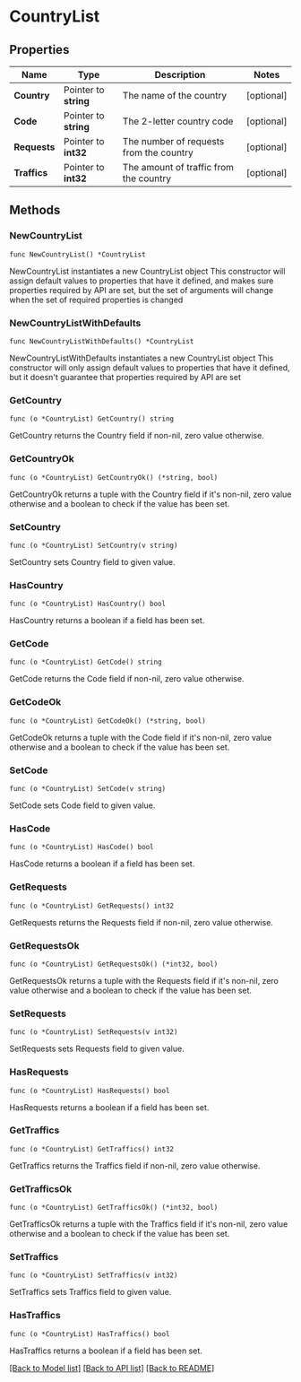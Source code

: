 # CountryList

## Properties

Name | Type | Description | Notes
------------ | ------------- | ------------- | -------------
**Country** | Pointer to **string** | The name of the country | [optional] 
**Code** | Pointer to **string** | The 2-letter country code | [optional] 
**Requests** | Pointer to **int32** | The number of requests from the country | [optional] 
**Traffics** | Pointer to **int32** | The amount of traffic from the country | [optional] 

## Methods

### NewCountryList

`func NewCountryList() *CountryList`

NewCountryList instantiates a new CountryList object
This constructor will assign default values to properties that have it defined,
and makes sure properties required by API are set, but the set of arguments
will change when the set of required properties is changed

### NewCountryListWithDefaults

`func NewCountryListWithDefaults() *CountryList`

NewCountryListWithDefaults instantiates a new CountryList object
This constructor will only assign default values to properties that have it defined,
but it doesn't guarantee that properties required by API are set

### GetCountry

`func (o *CountryList) GetCountry() string`

GetCountry returns the Country field if non-nil, zero value otherwise.

### GetCountryOk

`func (o *CountryList) GetCountryOk() (*string, bool)`

GetCountryOk returns a tuple with the Country field if it's non-nil, zero value otherwise
and a boolean to check if the value has been set.

### SetCountry

`func (o *CountryList) SetCountry(v string)`

SetCountry sets Country field to given value.

### HasCountry

`func (o *CountryList) HasCountry() bool`

HasCountry returns a boolean if a field has been set.

### GetCode

`func (o *CountryList) GetCode() string`

GetCode returns the Code field if non-nil, zero value otherwise.

### GetCodeOk

`func (o *CountryList) GetCodeOk() (*string, bool)`

GetCodeOk returns a tuple with the Code field if it's non-nil, zero value otherwise
and a boolean to check if the value has been set.

### SetCode

`func (o *CountryList) SetCode(v string)`

SetCode sets Code field to given value.

### HasCode

`func (o *CountryList) HasCode() bool`

HasCode returns a boolean if a field has been set.

### GetRequests

`func (o *CountryList) GetRequests() int32`

GetRequests returns the Requests field if non-nil, zero value otherwise.

### GetRequestsOk

`func (o *CountryList) GetRequestsOk() (*int32, bool)`

GetRequestsOk returns a tuple with the Requests field if it's non-nil, zero value otherwise
and a boolean to check if the value has been set.

### SetRequests

`func (o *CountryList) SetRequests(v int32)`

SetRequests sets Requests field to given value.

### HasRequests

`func (o *CountryList) HasRequests() bool`

HasRequests returns a boolean if a field has been set.

### GetTraffics

`func (o *CountryList) GetTraffics() int32`

GetTraffics returns the Traffics field if non-nil, zero value otherwise.

### GetTrafficsOk

`func (o *CountryList) GetTrafficsOk() (*int32, bool)`

GetTrafficsOk returns a tuple with the Traffics field if it's non-nil, zero value otherwise
and a boolean to check if the value has been set.

### SetTraffics

`func (o *CountryList) SetTraffics(v int32)`

SetTraffics sets Traffics field to given value.

### HasTraffics

`func (o *CountryList) HasTraffics() bool`

HasTraffics returns a boolean if a field has been set.


[[Back to Model list]](HOW-TO.md#documentation-for-models) [[Back to API list]](HOW-TO.md#documentation-for-api-endpoints) [[Back to README]](HOW-TO.md)



